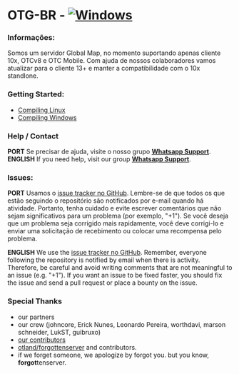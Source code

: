 
# OTG-BR - [![Windows](https://ci.appveyor.com/api/projects/status/y69059itp38j0u65?svg=true)](https://ci.appveyor.com/project/Johncorex/global) 


### Informações:
Somos um servidor Global Map, no momento suportando apenas cliente 10x, OTCv8 e OTC Mobile.
Com ajuda de nossos colaboradores vamos atualizar para o cliente 13+ e manter a compatibilidade com o 10x standlone.

### Getting Started:
* [Compiling Linux](https://github.com/otg-br/global/wiki/Compiling-on-Debian-GNU-Linux)
* [Compiling Windows](https://github.com/otg-br/global/wiki/Compiling-on-Windows-(vcpkg))

### Help / Contact

**PORT**
Se precisar de ajuda, visite o nosso grupo [**Whatsapp Support**](https://chat.whatsapp.com/EWV3dVvS6nt1em7q23FGu7).
**ENGLISH**
If you need help, visit our group [**Whatsapp Support**](https://chat.whatsapp.com/EWV3dVvS6nt1em7q23FGu7).

### Issues:

**PORT**
Usamos o [issue tracker no GitHub](https://github.com/otg-br/global/issues). Lembre-se de que todos os que estão seguindo o repositório são notificados por e-mail quando há atividade. Portanto, tenha cuidado e evite escrever comentários que não sejam significativos para um problema (por exemplo, "+1"). Se você deseja que um problema seja corrigido mais rapidamente, você deve corrigi-lo e enviar uma solicitação de recebimento ou colocar uma recompensa pelo problema.

**ENGLISH**
We use the [issue tracker no GitHub](https://github.com/otg-br/global/issues). Remember, everyone following the repository is notified by email when there is activity. Therefore, be careful and avoid writing comments that are not meaningful to an issue (e.g. "+1"). If you want an issue to be fixed faster, you should fix the issue and send a pull request or place a bounty on the issue.

### Special Thanks

-   our partners
-   our crew (johncore, Erick Nunes, Leonardo Pereira, worthdavi, marson schneider, LukST, guibruxo)
-   [our contributors](https://github.com/otg-br/global/graphs/contributors)
-   [otland/forgottenserver](https://github.com/otland/forgottenserver)  and contributors.
-   if we forget someone, we apologize by forgot you. but you know,  **forgot**tenserver.
